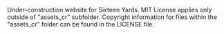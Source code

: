 Under-construction website for Sixteen Yards.
MIT License applies only outside of "assets_cr" subfolder. Copyright information for files within the "assets_cr" folder can be found in the LICENSE file.
